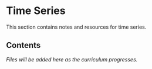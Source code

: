 # Time Series

This section contains notes and resources for time series.

## Contents

*Files will be added here as the curriculum progresses.*